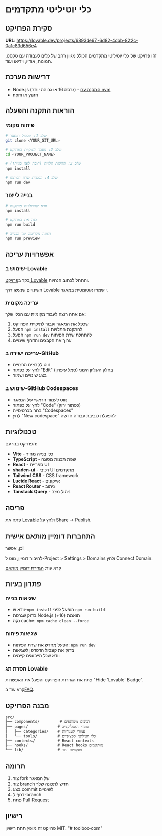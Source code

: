 
# כלי יוטיליטי מתקדמים

## סקירת הפרויקט

**URL**: https://lovable.dev/projects/6893de67-6d82-4cbb-822c-0a1c83d656e4

זהו פרויקט של כלי יוטיליטי מתקדמים הכולל מגוון רחב של כלים לעבודה עם טקסט, תמונות, אודיו, וידיאו ועוד.

## דרישות מערכת

- Node.js (גרסה 16 או גבוהה יותר) - [התקנה עם nvm](https://github.com/nvm-sh/nvm#installing-and-updating)
- npm או yarn

## הוראות התקנה והפעלה

### פיתוח מקומי

```sh
# שלב 1: שכפול המאגר
git clone <YOUR_GIT_URL>

# שלב 2: מעבר לתיקיית הפרויקט
cd <YOUR_PROJECT_NAME>

# שלב 3: התקנת תלויות (חובה לפני בנייה!)
npm install

# שלב 4: הפעלת שרת הפיתוח
npm run dev
```

### בנייה לייצור

```sh
# וודא שהתלויות מותקנות
npm install

# בנה את הפרויקט
npm run build

# תצוגה מקדימה של הבנייה
npm run preview
```

## אפשרויות עריכה

### שימוש ב-Lovable

בקר ב[פרויקט Lovable](https://lovable.dev/projects/6893de67-6d82-4cbb-822c-0a1c83d656e4) והתחל לכתוב הנחיות.

השינויים שנעשו דרך Lovable יישמרו אוטומטית במאגר.

### עריכה מקומית

אם אתה רוצה לעבוד מקומית עם הכלי שלך:

1. שכפל את המאגר ועבור לתיקיית הפרויקט
2. הפעל `npm install` להתקנת התלויות
3. הפעל `npm run dev` להתחלת שרת הפיתוח
4. ערוך את הקבצים והדחף שינויים

### עריכה ישירה ב-GitHub

- נווט לקבצים הרצויים
- לחץ על כפתור "Edit" (סמל עיפרון) בחלק העליון הימני
- בצע שינויים ושמור

### שימוש ב-GitHub Codespaces

- נווט לעמוד הראשי של המאגר
- לחץ על כפתור "Code" (כפתור ירוק)
- בחר בכרטיסייה "Codespaces"
- לחץ "New codespace" להפעלת סביבת עבודה חדשה

## טכנולוגיות

הפרויקט בנוי עם:

- **Vite** - כלי בנייה מהיר
- **TypeScript** - שפת תכנות מסוגה
- **React** - ספריית UI
- **shadcn-ui** - רכיבי UI מתקדמים
- **Tailwind CSS** - CSS framework
- **Lucide React** - אייקונים
- **React Router** - ניתוב
- **Tanstack Query** - ניהול מצב

## פריסה

פתח את [Lovable](https://lovable.dev/projects/6893de67-6d82-4cbb-822c-0a1c83d656e4) ולחץ על Share → Publish.

## התחברות דומיין מותאם אישית

כן, אפשר!

לחיבור דומיין, נווט ל-Project > Settings > Domains ולחץ Connect Domain.

קרא עוד: [הגדרת דומיין מותאם](https://docs.lovable.dev/tips-tricks/custom-domain#step-by-step-guide)

## פתרון בעיות

### שגיאות בנייה

- וודא ש-`npm install` הופעל לפני `npm run build`
- בדוק שגרסת Node.js תואמת (16+)
- נקה cache: `npm cache clean --force`

### שגיאות פיתוח

- הפעל מחדש את שרת הפיתוח: `npm run dev`
- בדוק את קונסול הדפדפן לשגיאות
- וודא שכל הייבואים קיימים

### הסרת תג Lovable

פתח את הגדרות הפרויקט והפעל את האפשרות "Hide 'Lovable' Badge".

קרא עוד ב[FAQ](https://docs.lovable.dev/faq#how-do-i-remove-the-lovable-badge-from-my-app).

## מבנה הפרויקט

```
src/
├── components/         # רכיבים משותפים
├── pages/             # עמודי האפליקציה
│   ├── categories/    # עמודי קטגוריות
│   └── tools/         # כלי יוטיליטי ספציפיים
├── contexts/          # React contexts
├── hooks/             # React hooks מותאמים
└── lib/               # פונקציות עזר
```

## תרומה

1. צור fork של המאגר
2. צור branch חדש לתכונה שלך
3. בצע commit לשינויים
4. דחף ל-branch
5. פתח Pull Request

## רישיון

פרויקט זה מופץ תחת רישיון MIT.
"# toolbox-com" 
